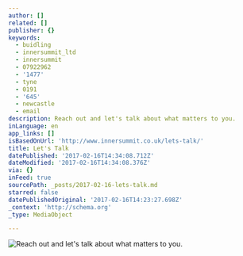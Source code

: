 ```yaml
---
author: []
related: []
publisher: {}
keywords:
  - buidling
  - innersummit_ltd
  - innersummit
  - 07922962
  - '1477'
  - tyne
  - 0191
  - '645'
  - newcastle
  - email
description: Reach out and let's talk about what matters to you.
inLanguage: en
app_links: []
isBasedOnUrl: 'http://www.innersummit.co.uk/lets-talk/'
title: Let's Talk
datePublished: '2017-02-16T14:34:08.712Z'
dateModified: '2017-02-16T14:34:08.376Z'
via: {}
inFeed: true
sourcePath: _posts/2017-02-16-lets-talk.md
starred: false
datePublishedOriginal: '2017-02-16T14:23:27.698Z'
_context: 'http://schema.org'
_type: MediaObject

---
```

![Reach out and let's talk about what matters to you.](https://the-grid-user-content.s3-us-west-2.amazonaws.com/d0cf16af-3ec6-47b0-9f91-0ca9754bcbcc.png)